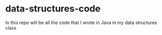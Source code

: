 # data-structures-code
In this repo will be all the code that I wrote in Java in my data structures class 

